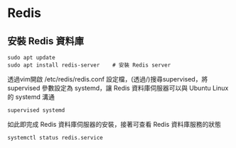 # Redis
## 安裝 Redis 資料庫
```
sudo apt update
sudo apt install redis-server    # 安裝 Redis server
```
透過vim開啟 /etc/redis/redis.conf 設定檔，(透過/)搜尋supervised，將 supervised 參數設定為 systemd，讓 Redis 資料庫伺服器可以與 Ubuntu Linux 的 systemd 溝通
```
supervised systemd
```
如此即完成 Redis 資料庫伺服器的安裝，接著可查看 Redis 資料庫服務的狀態
```
systemctl status redis.service
```
